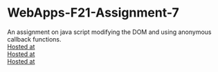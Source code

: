 # WebApps-F21-Assignment-7
An assignment on java script modifying the DOM and using anonymous callback functions.
<br>
[Hosted at](https://44-563-webapps-f21.github.io/webapps-f21-assignment-7-karna1244/search.html)
<br>
[Hosted at](https://44-563-webapps-f21.github.io/webapps-f21-assignment-7-karna1244/reaction.html)
<br>
[Hosted at](https://44-563-webapps-f21.github.io/webapps-f21-assignment-7-karna1244/stack.html)

